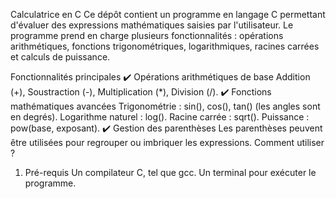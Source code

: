 Calculatrice en C
Ce dépôt contient un programme en langage C permettant d'évaluer des expressions mathématiques saisies par l'utilisateur.
Le programme prend en charge plusieurs fonctionnalités : opérations arithmétiques, fonctions trigonométriques, logarithmiques, racines carrées et calculs de puissance.

Fonctionnalités principales
✔️ Opérations arithmétiques de base
Addition (+), Soustraction (-), Multiplication (*), Division (/).
✔️ Fonctions mathématiques avancées
Trigonométrie : sin(), cos(), tan() (les angles sont en degrés).
Logarithme naturel : log().
Racine carrée : sqrt().
Puissance : pow(base, exposant).
✔️ Gestion des parenthèses
Les parenthèses peuvent être utilisées pour regrouper ou imbriquer les expressions.
Comment utiliser ?
1. Pré-requis
Un compilateur C, tel que gcc.
Un terminal pour exécuter le programme.
